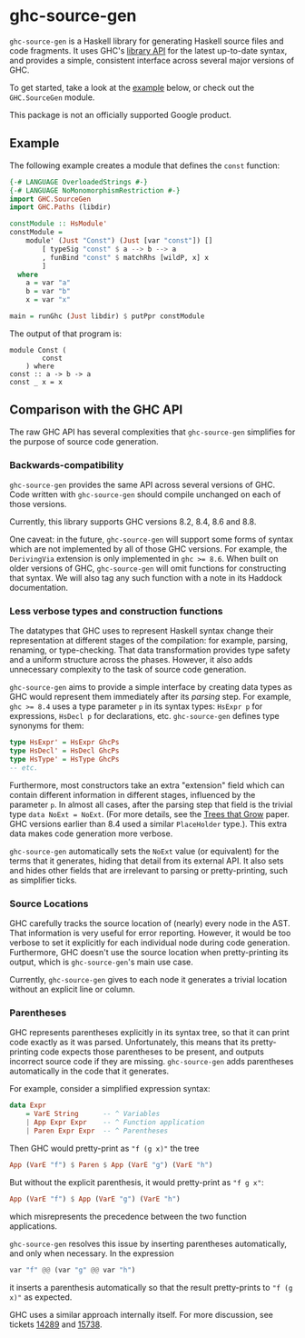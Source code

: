 # ghc-source-gen

`ghc-source-gen` is a Haskell library for generating Haskell source files and
code fragments.  It uses GHC's [library API] for the latest up-to-date syntax, and
provides a simple, consistent interface across several major versions of GHC.

To get started, take a look at the [example](#example) below, or check out the
`GHC.SourceGen` module.

This package is not an officially supported Google product.

[library API]: https://hackage.haskell.org/package/ghc

## Example

The following example creates a module that defines the
`const` function:

```haskell
{-# LANGUAGE OverloadedStrings #-}
{-# LANGUAGE NoMonomorphismRestriction #-}
import GHC.SourceGen
import GHC.Paths (libdir)

constModule :: HsModule'
constModule =
    module' (Just "Const") (Just [var "const"]) []
        [ typeSig "const" $ a --> b --> a
        , funBind "const" $ matchRhs [wildP, x] x
        ]
  where
    a = var "a"
    b = var "b"
    x = var "x"

main = runGhc (Just libdir) $ putPpr constModule
```

The output of that program is:

```
module Const (
        const
    ) where
const :: a -> b -> a
const _ x = x
```

## Comparison with the GHC API

The raw GHC API has several complexities that `ghc-source-gen` simplifies for the
purpose of source code generation.

### Backwards-compatibility
`ghc-source-gen` provides the same API across several versions of GHC.  Code written
with `ghc-source-gen` should compile unchanged on each of those versions.

Currently, this library supports GHC versions 8.2, 8.4, 8.6 and 8.8.

One caveat: in the future, `ghc-source-gen` will support some forms of syntax
which are not implemented by all of those GHC versions.  For example, the
`DerivingVia` extension is only implemented in `ghc >= 8.6`.  When built on
older versions of GHC, `ghc-source-gen` will omit functions for constructing
that syntax.  We will also tag any such function with a note in its Haddock
documentation.

### Less verbose types and construction functions

The datatypes that GHC uses to represent Haskell syntax change their
representation at different stages of the compilation: for example, parsing,
renaming, or type-checking.  That data transformation provides type safety and
a uniform structure across the phases.  However, it also adds unnecessary
complexity to the task of source code generation.

`ghc-source-gen` aims to provide a simple interface by creating data types as
GHC would represent them immediately after its *parsing* step.  For example,
`ghc >= 8.4` uses a type parameter `p` in its syntax types: `HsExpr p` for
expressions, `HsDecl p` for declarations, etc.  `ghc-source-gen` defines type
synonyms for them:

```haskell
type HsExpr' = HsExpr GhcPs
type HsDecl' = HsDecl GhcPs
type HsType' = HsType GhcPs
-- etc.
```

Furthermore, most constructors take an extra "extension" field which can
contain different information in different stages, influenced by the parameter
`p`.  In almost all cases, after the parsing step that field is the
trivial type `data NoExt = NoExt`.  (For more details, see the [Trees that
Grow] paper. GHC versions earlier than 8.4 used a similar `PlaceHolder` type.).
This extra data makes code generation more verbose.

`ghc-source-gen` automatically sets the `NoExt` value (or equivalent) for the
terms that it generates, hiding that detail from its external API.  It also
sets and hides other fields that are irrelevant to parsing or pretty-printing,
such as simplifier ticks.

[Trees that Grow]: https://gitlab.haskell.org/ghc/ghc/wikis/implementing-trees-that-grow

### Source Locations
GHC carefully tracks the source location of (nearly) every node in the AST.
That information is very useful for error reporting.  However, it would be too
verbose to set it explicitly for each individual node during code generation.
Furthermore, GHC doesn't use the source location when pretty-printing its
output, which is `ghc-source-gen`'s main use case.

Currently, `ghc-source-gen` gives to each node it generates a trivial location
without an explicit line or column.

### Parentheses
GHC represents parentheses explicitly in its syntax tree, so that it can print code
exactly as it was parsed.  Unfortunately, this means that its pretty-printing code
expects those parentheses to be present, and outputs incorrect
source code if they are missing.  `ghc-source-gen`
adds parentheses automatically in the code that it generates.

For example, consider a simplified expression syntax:

```haskell
data Expr
    = VarE String      -- ^ Variables
    | App Expr Expr    -- ^ Function application
    | Paren Expr Expr  -- ^ Parentheses
```

Then GHC would pretty-print as `"f (g x)"` the tree

```haskell
App (VarE "f") $ Paren $ App (VarE "g") (VarE "h")
```

But without the explicit parenthesis, it would pretty-print as `"f g x"`:

```haskell
App (VarE "f") $ App (VarE "g") (VarE "h")
```

which misrepresents the precedence between the two function applications.

`ghc-source-gen` resolves this issue by inserting parentheses automatically, and only when necessary.  In the expression

```haskell
var "f" @@ (var "g" @@ var "h")
```

it inserts a parenthesis automatically so that the result pretty-prints to `"f (g x)"` as expected.

GHC uses a similar approach internally itself.  For more discussion, see tickets [14289](https://gitlab.haskell.org/ghc/ghc/issues/14289) and [15738](https://gitlab.haskell.org/ghc/ghc/issues/15738).
